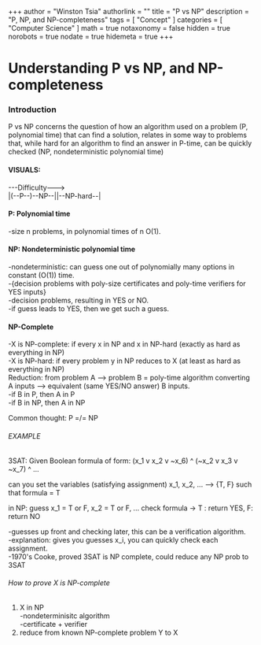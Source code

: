 +++
author = "Winston Tsia"
authorlink = ""
title = "P vs NP"
description = "P, NP, and NP-completeness"
tags = [
    "Concept"
]
categories = [
    "Computer Science"
]
math = true
notaxonomy = false
hidden = true
norobots = true
nodate = true
hidemeta = true
+++

# Understanding P vs NP, and NP-completeness

### Introduction
P vs NP concerns the question of how an algorithm used on a problem (P, polynomial time) that can find a solution, relates in some way to problems that, while hard for an algorithm to find an answer in P-time, can be quickly checked (NP, nondeterministic polynomial time)

#### VISUALS:
---Difficulty---> <br />
|(--P--)--NP--||--NP-hard--|

#### P: Polynomial time
-size n problems, in polynomial times of n O(1).

#### NP: Nondeterministic polynomial time
-nondeterministic: can guess one out of polynomially many options in constant (O(1)) time. <br />
-{decision problems with poly-size certificates and poly-time verifiers for YES inputs}<br />
-decision problems, resulting in YES or NO. <br />
-if guess leads to YES, then we get such a guess.

#### NP-Complete
-X is NP-complete: if every x in NP and x in NP-hard (exactly as hard as everything in NP)<br />
-X is NP-hard: if every problem y in NP reduces to X (at least as hard as everything in NP)<br />
Reduction: from problem A --> problem B = poly-time algorithm converting A inputs --> equivalent (same YES/NO answer) B inputs. <br />
-if B in P, then A in P<br />
-if B in NP, then A in NP

Common thought: P =/= NP

###### EXAMPLE
3SAT: Given Boolean formula of form: (x_1 v x_2 v ~x_6) ^ (~x_2 v x_3 v ~x_7) ^ ...

can you set the variables (satisfying assignment) x_1, x_2, ... --> {T, F} such that formula = T

in NP: guess x_1 = T or F, x_2 = T or F, ... check formula -> T : return YES, F: return NO

-guesses up front and checking later, this can be a verification algorithm. <br />
-explanation: gives you guesses x_i, you can quickly check each assignment. <br />
-1970's Cooke, proved 3SAT is NP complete, could reduce any NP prob to 3SAT

###### How to prove X is NP-complete
1. X in NP<br />
    -nondeterminisitc algorithm<br />
    -certificate + verifier<br />
2. reduce from known NP-complete problem Y to X<br />